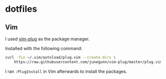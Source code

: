 # dotfiles

## Vim

I used [vim-plug](https://junegunn.github.io/vim-plug/) as the package manager.

Installed with the following command:

```bash
curl -fLo ~/.vim/autoload/plug.vim --create-dirs \
    https://raw.githubusercontent.com/junegunn/vim-plug/master/plug.vim
```

I ran `:PlugInstall` in Vim afterwards to install the packages.


